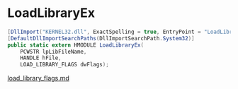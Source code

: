# LoadLibraryEx

```csharp
[DllImport("KERNEL32.dll", ExactSpelling = true, EntryPoint = "LoadLibraryExW", SetLastError = true)]
[DefaultDllImportSearchPaths(DllImportSearchPath.System32)]
public static extern HMODULE LoadLibraryEx(
    PCWSTR lpLibFileName,
    HANDLE hFile,
    LOAD_LIBRARY_FLAGS dwFlags);
```

[load\_library\_flags.md](../library-loader/load\_library\_flags.md "mention")
